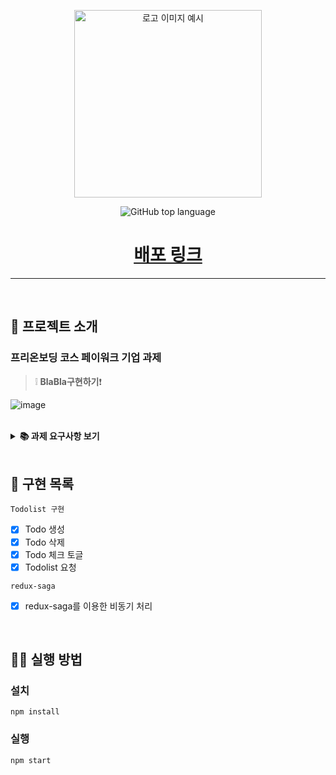 <p align='middle'>
  <a href='https://github.com/kimjy392/paywork-TodoList'>
    <img src='https://paywork.io/images/logo-dark.png' width="300px;" alt="로고 이미지 예시" />
  </a></p>
<p align='middle'><img alt="GitHub top language" src="https://img.shields.io/github/languages/top/kimjy392/paywork-TodoList?color=blueviolet">
<h1 align='middle'><a href='https://paywork-todolist-k.netlify.app'>배포 링크</a></h1>

---

<br/>

## 📌 프로젝트 소개

###  프리온보딩 코스 페이워크 기업 과제

> ❕ **BlaBla구현하기**❗

![image](https://user-images.githubusercontent.com/52653720/131762244-e82f8499-f04a-4c95-9c11-43bbccc98977.png)

<br/>

<details>
    <summary><STRONG>
       📚 과제 요구사항 보기
        </STRONG></summary>
 <p>
     - ts + react 웹사이트
  </p>
    <p>
        - react-saga 이용하기</p>
    <p>
 - Todo CRUD
    </p>
    <p>
 - function 단위로 주석 설명
    </p>
</details>

<br/>


## 📑 구현 목록

`Todolist 구현`

- [x] Todo 생성
- [x] Todo 삭제
- [x] Todo 체크 토글
- [x] Todolist 요청

`redux-saga`

- [x] redux-saga를 이용한 비동기 처리

<br/>

## 👨‍💻 실행 방법

### 설치

`npm install`

### 실행

`npm start`